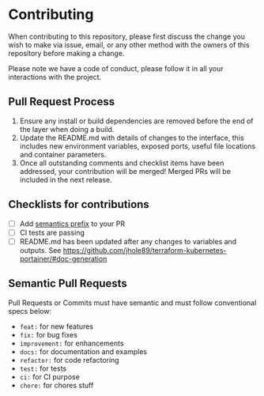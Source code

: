 # Contributing

When contributing to this repository, please first discuss the change you wish to make via issue,
email, or any other method with the owners of this repository before making a change.

Please note we have a code of conduct, please follow it in all your interactions with the project.

## Pull Request Process

1.  Ensure any install or build dependencies are removed before the end of the layer when doing a build.
2.  Update the README.md with details of changes to the interface, this includes new environment variables, exposed ports, 
useful file locations and container parameters.
3. Once all outstanding comments and checklist items have been addressed, your contribution will be merged! Merged PRs 
will be included in the next release.

## Checklists for contributions

- [ ] Add [semantics prefix](#semantic-pull-requests) to your PR
- [ ] CI tests are passing
- [ ] README.md has been updated after any changes to variables and outputs. See https://github.com/jhole89/terraform-kubernetes-portainer/#doc-generation

## Semantic Pull Requests

Pull Requests or Commits must have semantic and must follow conventional specs below:

- `feat:` for new features
- `fix:` for bug fixes
- `improvement:` for enhancements
- `docs:` for documentation and examples
- `refactor:` for code refactoring
- `test:` for tests
- `ci:` for CI purpose
- `chore:` for chores stuff
